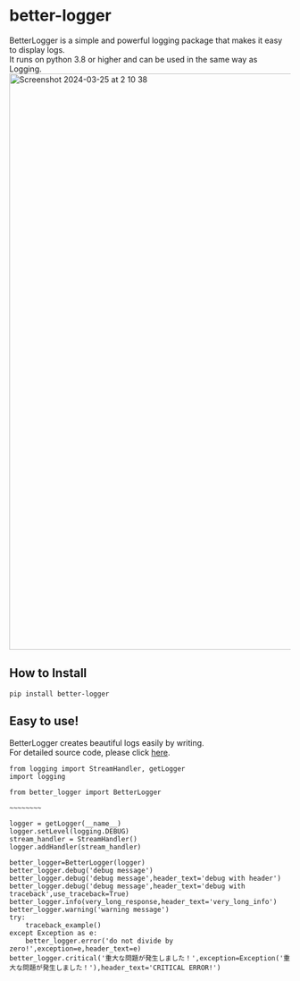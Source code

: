 # better-logger
BetterLogger is a simple and powerful logging package that makes it easy to display logs.  
It runs on python 3.8 or higher and can be used in the same way as Logging.
<img width="1031" alt="Screenshot 2024-03-25 at 2 10 38" src="https://github.com/yama-yeah/better-logger/assets/82094614/a767ae94-7488-4187-8bcc-22bc42cbe859">

## How to Install
```
pip install better-logger
```

## Easy to use!
BetterLogger creates beautiful logs easily by writing.  
For detailed source code, please click [here](https://github.com/yama-yeah/better-logger/blob/main/example/example.py).
```
from logging import StreamHandler, getLogger
import logging

from better_logger import BetterLogger

~~~~~~~~

logger = getLogger(__name__)
logger.setLevel(logging.DEBUG)
stream_handler = StreamHandler()
logger.addHandler(stream_handler)

better_logger=BetterLogger(logger)
better_logger.debug('debug message')
better_logger.debug('debug message',header_text='debug with header')
better_logger.debug('debug message',header_text='debug with traceback',use_traceback=True)
better_logger.info(very_long_response,header_text='very_long_info')
better_logger.warning('warning message')
try:
    traceback_example()
except Exception as e:
    better_logger.error('do not divide by zero!',exception=e,header_text=e)
better_logger.critical('重大な問題が発生しました！',exception=Exception('重大な問題が発生しました！'),header_text='CRITICAL ERROR!')
```

